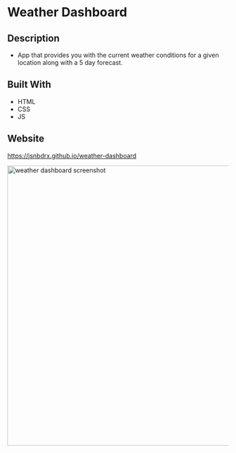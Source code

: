 # Weather Dashboard

## Description
* App that provides you with the current weather conditions for a given location along with a 5 day forecast.

## Built With
* HTML
* CSS
* JS

## Website
https://jsnbdrx.github.io/weather-dashboard

<img width="637" alt="weather dashboard screenshot" src="https://user-images.githubusercontent.com/91853630/142799013-c399c4b3-438b-45f0-a4cd-5959cdc83aae.png">
